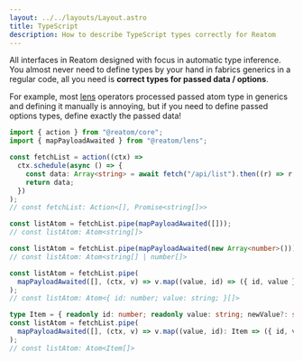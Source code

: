 ```yaml
---
layout: ../../layouts/Layout.astro
title: TypeScript
description: How to describe TypeScript types correctly for Reatom
---
```


All interfaces in Reatom designed with focus in automatic type inference. You almost never need to define types by your hand in fabrics generics in a regular code, all you need is **correct types for passed data / options**.

For example, most [lens](/packages/lens) operators processed passed atom type in generics and defining it manually is annoying, but if you need to define passed options types, define exactly the passed data!

```ts
import { action } from "@reatom/core";
import { mapPayloadAwaited } from "@reatom/lens";

const fetchList = action((ctx) =>
  ctx.schedule(async () => {
    const data: Array<string> = await fetch("/api/list").then((r) => r.json());
    return data;
  })
);
// const fetchList: Action<[], Promise<string[]>>

const listAtom = fetchList.pipe(mapPayloadAwaited([]));
// const listAtom: Atom<string[]>

const listAtom = fetchList.pipe(mapPayloadAwaited(new Array<number>()));
// const listAtom: Atom<string[] | number[]>

const listAtom = fetchList.pipe(
  mapPayloadAwaited([], (ctx, v) => v.map((value, id) => ({ id, value })))
);
// const listAtom: Atom<{ id: number; value: string; }[]>

type Item = { readonly id: number; readonly value: string; newValue?: string };
const listAtom = fetchList.pipe(
  mapPayloadAwaited([], (ctx, v) => v.map((value, id): Item => ({ id, value })))
);
// const listAtom: Atom<Item[]>
```
